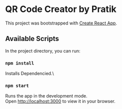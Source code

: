 # QR Code Creator by Pratik

This project was bootstrapped with [Create React App](https://github.com/facebook/create-react-app).

## Available Scripts

In the project directory, you can run:

### `npm install`

Installs Dependencied.\

### `npm start`

Runs the app in the development mode.\
Open [http://localhost:3000](http://localhost:3000) to view it in your browser.

